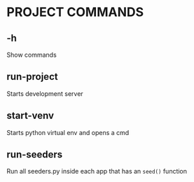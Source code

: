 # PROJECT COMMANDS
## -h
Show commands
## run-project
Starts development server
## start-venv
Starts python virtual env and opens a cmd

## run-seeders
Run all seeders.py inside each app that has an `seed()` function
